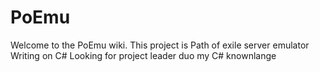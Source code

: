 # PoEmu
Welcome to the PoEmu wiki.
This project is Path of exile server emulator
Writing on C#
Looking for project leader duo my C# knownlange 
